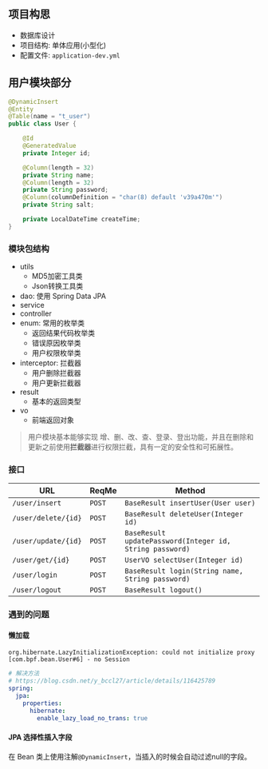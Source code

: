 ## 项目构思

+ 数据库设计
+ 项目结构: 单体应用(小型化)
+ 配置文件: `application-dev.yml`

## 用户模块部分

```java
@DynamicInsert
@Entity
@Table(name = "t_user")
public class User {

    @Id
    @GeneratedValue
    private Integer id;

    @Column(length = 32)
    private String name;
    @Column(length = 32)
    private String password;
    @Column(columnDefinition = "char(8) default 'v39a470m'")
    private String salt;

    private LocalDateTime createTime;
}
```

### 模块包结构

+ utils
  - MD5加密工具类
  - Json转换工具类
+ dao: 使用 Spring Data JPA
+ service
+ controller
+ enum: 常用的枚举类
  - 返回结果代码枚举类
  - 错误原因枚举类
  - 用户权限枚举类
+ interceptor: 拦截器
  - 用户删除拦截器
  - 用户更新拦截器
+ result
  - 基本的返回类型
+ vo
  - 前端返回对象

> 用户模块基本能够实现 增、删、改、查、登录、登出功能，并且在删除和更新之前使用**拦截器**进行权限拦截，具有一定的安全性和可拓展性。

### 接口

| URL | ReqMe | Method |
| ---- | ---- | ---- |
| `/user/insert` | `POST` | `BaseResult insertUser(User user)` |
| `/user/delete/{id}` | `POST` | `BaseResult deleteUser(Integer id)` |
| `/user/update/{id}` | `POST` | `BaseResult updatePassword(Integer id, String password)` |
| `/user/get/{id}` | `POST` | `UserVO selectUser(Integer id)` |
| `/user/login` | `POST` | `BaseResult login(String name, String password)` |
| `/user/logout` | `POST` | `BaseResult logout()` |

### 遇到的问题

#### 懒加载

```shell script
org.hibernate.LazyInitializationException: could not initialize proxy [com.bpf.bean.User#6] - no Session
```

```yaml
# 解决方法
# https://blog.csdn.net/y_bccl27/article/details/116425789
spring:
  jpa:
    properties:
      hibernate:
        enable_lazy_load_no_trans: true
```

#### JPA 选择性插入字段

在 Bean 类上使用注解`@DynamicInsert`，当插入的时候会自动过滤null的字段。

